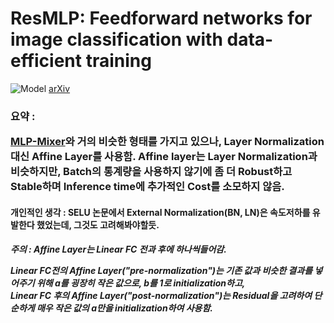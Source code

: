 <h1>ResMLP: Feedforward networks for image classification with data-efficient training </h1>


![Model](https://github.com/dslisleedh/ResMLP-tensorflow2/blob/master/Model.PNG)
[arXiv](https://arxiv.org/abs/2105.03404)

<h3>
요약 :  
  
[MLP-Mixer](https://github.com/dslisleedh/MLPMixer-tensorflow2)와 거의 비슷한 형태를 가지고 있으나, Layer Normalization 대신 Affine Layer를 사용함. Affine layer는 Layer Normalization과 비슷하지만, Batch의 통계량을 사용하지 않기에 좀 더
Robust하고 Stable하며 Inference time에 추가적인 Cost를 소모하지 않음.  
</h3>
<h4>
개인적인 생각 : SELU 논문에서 External Normalization(BN, LN)은 속도저하를 유발한다 했었는데, 그것도 고려해봐야할듯.
</h4>


<h5>
주의 :  
Affine Layer는 Linear FC 전과 후에 하나씩들어감.  

Linear FC전의 Affine Layer("pre-normalization")는 기존 값과 비슷한 결과를 넣어주기 위해 a를 굉장히 작은 값으로, b를 1로 initialization하고,  
Linear FC 후의 Affine Layer("post-normalization")는 Residual을 고려하여 단순하게 매우 작은 값의 a만을 initialization하여 사용함.
</h5>
